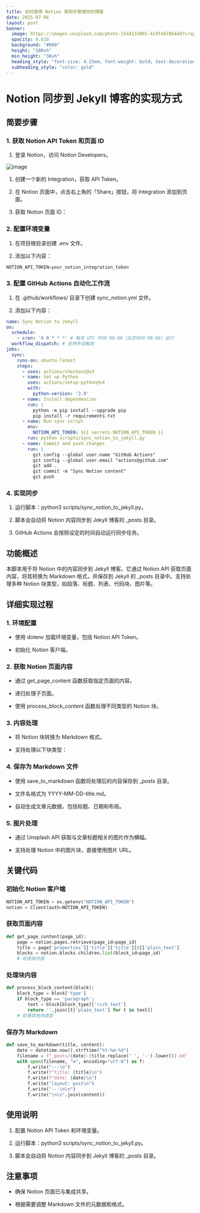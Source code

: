 ```yaml
---
title: 如何使用 Notion 来同步管理你的博客
date: 2025-07-06
layout: post
banner:
  image: https://images.unsplash.com/photo-1544133065-4c9fe678b4dd?crop=entropy&cs=tinysrgb&fit=max&fm=jpg&ixid=M3w2OTIwMzJ8MHwxfHJhbmRvbXx8fHx8fHx8fDE3NTE4MjY1Mjd8&ixlib=rb-4.1.0&q=80&w=1080
  opacity: 0.618
  background: "#000"
  height: "100vh"
  min_height: "38vh"
  heading_style: "font-size: 4.25em; font-weight: bold; text-decoration: underline"
  subheading_style: "color: gold"
---
```


# Notion 同步到 Jekyll 博客的实现方式

## 简要步骤

### 1. 获取 Notion API Token 和页面 ID

1. 登录 Notion，访问 Notion Developers。

![image](https://prod-files-secure.s3.us-west-2.amazonaws.com/a7a0cc5a-89b9-4cda-8686-1fba0ca52f40/d19c1afe-dea5-4312-9333-786b0ba83054/image.png?X-Amz-Algorithm=AWS4-HMAC-SHA256&X-Amz-Content-Sha256=UNSIGNED-PAYLOAD&X-Amz-Credential=ASIAZI2LB466TZTENTGA%2F20250706%2Fus-west-2%2Fs3%2Faws4_request&X-Amz-Date=20250706T182847Z&X-Amz-Expires=3600&X-Amz-Security-Token=IQoJb3JpZ2luX2VjEFoaCXVzLXdlc3QtMiJHMEUCIQDO6sjDolobvARxU1qJo9w9wYB8dcMoBdkJGt2t0FoMhwIgG0AGrzkPvfBwQ6WygY5HFn76PvO51nSrOKJl1B5yIegq%2FwMIYxAAGgw2Mzc0MjMxODM4MDUiDJYwGI5WwFu9EeeHByrcAwXgNHlSW5wFrB4DvZP7%2Bc13NcXTDA0URQ1TvJM6ELEJlt0Nt7Tsgv%2BdOepNCQT%2FFAEvPcQAW1NKlXRptjnC7FzHJ9BLSuusnz6m2EnVlxQrxmtWtEQrAtfdAItqjj%2BsWbwkuh0oTB1GHMoPgSy9LALbyBgtMZakPthQL2twWvcP6KaqLPGds0kvCI6zGeors9MrhiBJ%2B%2BFBFNrZ1%2FW4bABe9gX3kgq6mujHFzh7LbyAOKKQFDQobmUkEjgEYMECDkXJ3%2FaqPe75wadFmPTxRqbZwFGR0EW%2Bm%2BI0IuOu8lg4EknXcqaYWCRPPaDV%2FB5y2ModXPFqZx5e1fdVnOhIyTToe2qtBBDPgBW%2BVUvTa8WWBd6S1yKhXcqdtyyLoU5W6Xk0WRUBrLqLS5osxOPCO50OpXE6GWtXSVyPxgPJa080HKoqdPKXAG5q%2BzsX8qZTm%2B2V%2BL2M7n%2BzoLdxBGDxArjm%2Fo3599gC29jabZx3FD%2B6TYZt9Enr8aHc8pZAmwYPk7qSc23sj5Hv6XH4FzrskY%2B6Yhu0Et33fCI7nflXc5l9tjo8jQYXiLhZv8J8h6VkwQVtRE1M3Ifhf4ASRFtjgFkrt9MVLQDU44uBCOc%2BkSnQBkhvWS8xHrYPyUiwMLrwqsMGOqUBRLoUo%2F0fDZcTMGuyAJgJiXa1RzCQCAn92UzQzQEhQWX0I9JZBNEo5tqT1hXSzE9FsVA2aHWNgEHVnzWwZupIQOhHMJ33SAtlMD0%2FRcQcYWWGrNx8a9tdZgT%2FhqeKKAPINDygL2gczKvmJw0isvNUZqR1HCVB7yzezWF2t0eWcyuDUIifxbc0qcx0SGXPBPbCtGN0j84BpGA9xdRBhqzGQnbbQ9ee&X-Amz-Signature=94df82d96479d45a4c0a5cef9102df92e491f2fb257e3ad9e3aef01eab92fd53&X-Amz-SignedHeaders=host&x-amz-checksum-mode=ENABLED&x-id=GetObject)

1. 创建一个新的 Integration，获取 API Token。

1. 在 Notion 页面中，点击右上角的「Share」按钮，将 Integration 添加到页面。

1. 获取 Notion 页面 ID：


### 2. 配置环境变量

1. 在项目根目录创建 .env 文件。

1. 添加以下内容：

```javascript
NOTION_API_TOKEN=your_notion_integration_token
```

### 3. 配置 GitHub Actions 自动化工作流

1. 在 .github/workflows/ 目录下创建 sync_notion.yml 文件。

1. 添加以下内容：

```yaml
name: Sync Notion to Jekyll
on:
  schedule:
    - cron: '0 0 * * *' # 每天 UTC 时间 00:00（北京时间 08:00）运行
  workflow_dispatch: # 支持手动触发
jobs:
  sync:
    runs-on: ubuntu-latest
    steps:
      - uses: actions/checkout@v3
      - name: Set up Python
        uses: actions/setup-python@v4
        with:
          python-version: '3.9'
      - name: Install dependencies
        run: |
          python -m pip install --upgrade pip
          pip install -r requirements.txt
      - name: Run sync script
        env:
          NOTION_API_TOKEN: ${{ secrets.NOTION_API_TOKEN }}
        run: python scripts/sync_notion_to_jekyll.py
      - name: Commit and push changes
        run: |
          git config --global user.name "GitHub Actions"
          git config --global user.email "actions@github.com"
          git add .
          git commit -m "Sync Notion content"
          git push
```

### 4. 实现同步

1. 运行脚本：python3 scripts/sync_notion_to_jekyll.py。

1. 脚本会自动将 Notion 内容同步到 Jekyll 博客的 _posts 目录。

1. GitHub Actions 会按照设定的时间自动运行同步任务。

## 功能概述

本脚本用于将 Notion 中的内容同步到 Jekyll 博客。它通过 Notion API 获取页面内容，将其转换为 Markdown 格式，并保存到 Jekyll 的 _posts 目录中。支持处理多种 Notion 块类型，如段落、标题、列表、代码块、图片等。

## 详细实现过程

### 1. 环境配置

- 使用 dotenv 加载环境变量，包括 Notion API Token。

- 初始化 Notion 客户端。

### 2. 获取 Notion 页面内容

- 通过 get_page_content 函数获取指定页面的内容。

- 递归处理子页面。

- 使用 process_block_content 函数处理不同类型的 Notion 块。

### 3. 内容处理

- 将 Notion 块转换为 Markdown 格式。

- 支持处理以下块类型：


### 4. 保存为 Markdown 文件

- 使用 save_to_markdown 函数将处理后的内容保存到 _posts 目录。

- 文件名格式为 YYYY-MM-DD-title.md。

- 自动生成文章元数据，包括标题、日期和布局。

### 5. 图片处理

- 通过 Unsplash API 获取与文章标题相关的图片作为横幅。

- 支持处理 Notion 中的图片块，直接使用图片 URL。

## 关键代码

### 初始化 Notion 客户端

```python
NOTION_API_TOKEN = os.getenv("NOTION_API_TOKEN")
notion = Client(auth=NOTION_API_TOKEN)
```

### 获取页面内容

```python
def get_page_content(page_id):
    page = notion.pages.retrieve(page_id=page_id)
    title = page['properties']['title']['title'][0]['plain_text']
    blocks = notion.blocks.children.list(block_id=page_id)
    # 处理块内容
```

### 处理块内容

```python
def process_block_content(block):
    block_type = block['type']
    if block_type == 'paragraph':
        text = block[block_type]['rich_text']
        return ''.join([t['plain_text'] for t in text])
    # 处理其他块类型
```

### 保存为 Markdown

```python
def save_to_markdown(title, content):
    date = datetime.now().strftime("%Y-%m-%d")
    filename = f"_posts/{date}-{title.replace(' ', '-').lower()}.md"
    with open(filename, "w", encoding="utf-8") as f:
        f.write("---\n")
        f.write(f"title: {title}\n")
        f.write(f"date: {date}\n")
        f.write("layout: post\n")
        f.write("---\n\n")
        f.write("\n\n".join(content))
```

## 使用说明

1. 配置 Notion API Token 和环境变量。

1. 运行脚本：python3 scripts/sync_notion_to_jekyll.py。

1. 脚本会自动将 Notion 内容同步到 Jekyll 博客的 _posts 目录。

## 注意事项

- 确保 Notion 页面已与集成共享。

- 根据需要调整 Markdown 文件的元数据和格式。